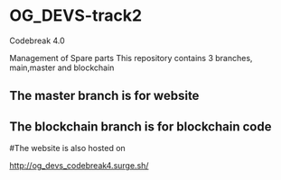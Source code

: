 # OG_DEVS-track2
Codebreak 4.0

Management of Spare parts
This repository contains 3 branches, main,master and blockchain

## The master branch is for website
## The blockchain branch is for blockchain code

#The website is also hosted on

http://og_devs_codebreak4.surge.sh/

